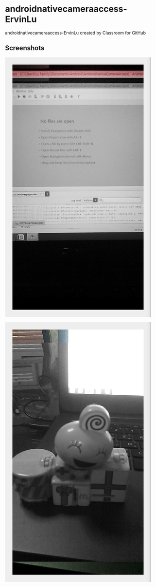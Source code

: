 # androidnativecameraaccess-ErvinLu
androidnativecameraaccess-ErvinLu created by Classroom for GitHub

## Screenshots

![alt tag](https://github.com/DeLaSalleUniversity-Manila/androidnativecameraaccess-ErvinLu/blob/master/device-2015-12-07-232637.png)

![alt tag](https://github.com/DeLaSalleUniversity-Manila/androidnativecameraaccess-ErvinLu/blob/master/device-2015-12-07-232702.png)
